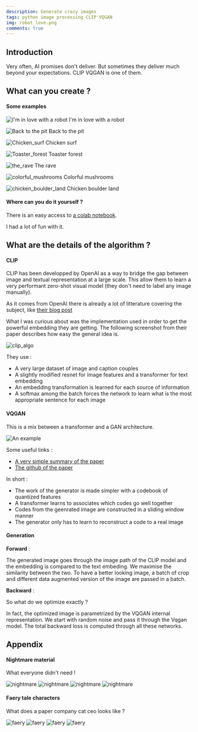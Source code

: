 ```yaml
---
description: Generate crazy images
tags: python image processing CLIP VQGAN
img: robot_love.png
comments: true
---
```


## Introduction

Very often, AI promises don't deliver. But sometimes they deliver much beyond your expectations. CLIP VQGAN is one of them.


## What can you create ?

#### Some examples

![I'm in love with a robot](/assets/img/robot_love.png)
I'm in love with a robot

![Back to the pit](/assets/img/back_to_the_pit.png)
Back to the pit

![Chicken_surf](/assets/img/chicken_surf.png)
Chicken surf

![Toaster_forest](/assets/img/toaster_forest.png)
Toaster forest

![the_rave](/assets/img/the_rave.png)
The rave

![colorful_mushrooms](/assets/img/colorful_mushrooms.png)
Colorful mushrooms

![chicken_boulder_land](/assets/img/chicken_boulder_land.png)
Chicken boulder land



#### Where can you do it yourself ?

There is an easy access to [a colab notebook](https://colab.research.google.com/github/dribnet/clipit/blob/master/demos/Start_Here.ipynb#scrollTo=XziodsCqVC2A).

I had a lot of fun with it.



## What are the details of the algorithm ?

#### CLIP 

CLIP has been developped by OpenAI as a way to bridge the gap between image and textual representation at a large scale. This allow them to learn a very performant zero-shot visual model (they don't need to label any image manually).

As it comes from OpenAI there is already a lot of litterature covering the subject, like [their blog post](https://openai.com/blog/clip/)

What I was curious about was the implementation used in order to get the powerful embedding they are getting.
The following screenshot from their paper describes how easy the general idea is.


![clip_algo](/assets/img/clip_algo.png)


They use : 
- A very large dataset of image and caption couples
- A slightly modified resnet for image features and a transformer for text embedding
- An embedding transformation is learned for each source of information
- A softmax among the batch forces the network to learn what is the most appropriate sentence for each image


#### VQGAN

This is a mix between a transformer and a GAN architecture.

![An example](/assets/img/example_VQGAN.png)

Some useful links : 
- [A very simple summary of the paper](https://t.me/casual_gan/46)
- [The github of the paper](https://github.com/CompVis/taming-transformers)

In short : 
- The work of the generator is made simpler with a codebook of quantized features
- A transformer learns to associates which codes go well together
- Codes from the geenrated image are constructed in a sliding window manner
- The generator only has to learn to reconstruct a code to a real image


#### Generation 

**Forward** : 

The generated image goes through the image path of the CLIP model and the embedding is compared to the text embeding. 
We maximise the similarity between the two.
To have a better looking image, a batch of crop and different data augmented version of the image are passed in a batch.

**Backward** : 

So what do we optimize exactly ?

In fact, the optimized image is parametrized by the VQGAN internal representation. 
We start with random noise and pass it through the Vqgan model.
The total backward loss is computed through all these networks.



## Appendix

#### Nightmare material

What everyone didn't need !

![nightmare](/assets/img/no_one_reaches_the_end.png)
![nightmare](/assets/img/mocking_face_in_the_forest.png)
![nightmare](/assets/img/toad_wizard_and_the_witch.png)
![nightmare](/assets/img/possessed_meat_cupcake.png)

#### Faery tale characters

What does a paper company cat ceo looks like ?

![faery](/assets/img/dog_engineer_from_the_love_department.png)
![faery](/assets/img/toad_witch.png)
![faery](/assets/img/the_paper_company_cat_ceo.png)
![faery](/assets/img/peacock_board_of_directors.png)
